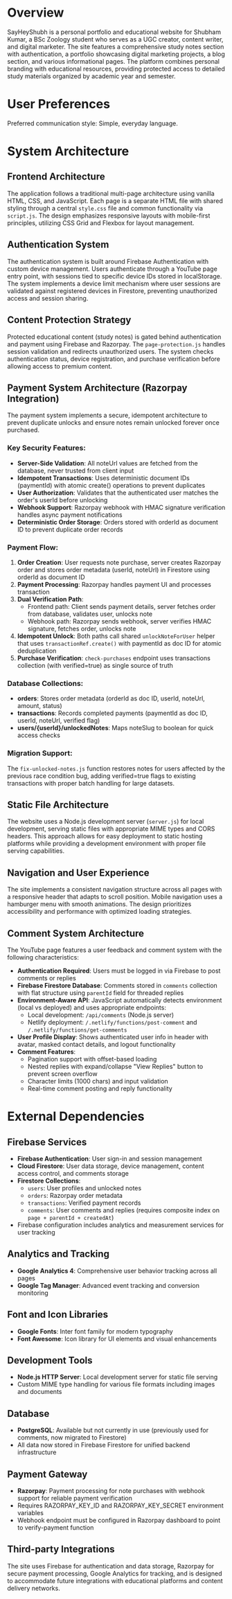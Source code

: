 # Overview

SayHeyShubh is a personal portfolio and educational website for Shubham Kumar, a BSc Zoology student who serves as a UGC creator, content writer, and digital marketer. The site features a comprehensive study notes section with authentication, a portfolio showcasing digital marketing projects, a blog section, and various informational pages. The platform combines personal branding with educational resources, providing protected access to detailed study materials organized by academic year and semester.

# User Preferences

Preferred communication style: Simple, everyday language.

# System Architecture

## Frontend Architecture
The application follows a traditional multi-page architecture using vanilla HTML, CSS, and JavaScript. Each page is a separate HTML file with shared styling through a central `style.css` file and common functionality via `script.js`. The design emphasizes responsive layouts with mobile-first principles, utilizing CSS Grid and Flexbox for layout management.

## Authentication System
The authentication system is built around Firebase Authentication with custom device management. Users authenticate through a YouTube page entry point, with sessions tied to specific device IDs stored in localStorage. The system implements a device limit mechanism where user sessions are validated against registered devices in Firestore, preventing unauthorized access and session sharing.

## Content Protection Strategy
Protected educational content (study notes) is gated behind authentication and payment using Firebase and Razorpay. The `page-protection.js` handles session validation and redirects unauthorized users. The system checks authentication status, device registration, and purchase verification before allowing access to premium content.

## Payment System Architecture (Razorpay Integration)
The payment system implements a secure, idempotent architecture to prevent duplicate unlocks and ensure notes remain unlocked forever once purchased.

### Key Security Features:
- **Server-Side Validation**: All noteUrl values are fetched from the database, never trusted from client input
- **Idempotent Transactions**: Uses deterministic document IDs (paymentId) with atomic create() operations to prevent duplicates
- **User Authorization**: Validates that the authenticated user matches the order's userId before unlocking
- **Webhook Support**: Razorpay webhook with HMAC signature verification handles async payment notifications
- **Deterministic Order Storage**: Orders stored with orderId as document ID to prevent duplicate order records

### Payment Flow:
1. **Order Creation**: User requests note purchase, server creates Razorpay order and stores order metadata (userId, noteUrl) in Firestore using orderId as document ID
2. **Payment Processing**: Razorpay handles payment UI and processes transaction
3. **Dual Verification Path**: 
   - Frontend path: Client sends payment details, server fetches order from database, validates user, unlocks note
   - Webhook path: Razorpay sends webhook, server verifies HMAC signature, fetches order, unlocks note
4. **Idempotent Unlock**: Both paths call shared `unlockNoteForUser` helper that uses `transactionRef.create()` with paymentId as doc ID for atomic deduplication
5. **Purchase Verification**: `check-purchases` endpoint uses transactions collection (with verified=true) as single source of truth

### Database Collections:
- **orders**: Stores order metadata (orderId as doc ID, userId, noteUrl, amount, status)
- **transactions**: Records completed payments (paymentId as doc ID, userId, noteUrl, verified flag)
- **users/{userId}/unlockedNotes**: Maps noteSlug to boolean for quick access checks

### Migration Support:
The `fix-unlocked-notes.js` function restores notes for users affected by the previous race condition bug, adding verified=true flags to existing transactions with proper batch handling for large datasets.

## Static File Architecture
The website uses a Node.js development server (`server.js`) for local development, serving static files with appropriate MIME types and CORS headers. This approach allows for easy deployment to static hosting platforms while providing a development environment with proper file serving capabilities.

## Navigation and User Experience
The site implements a consistent navigation structure across all pages with a responsive header that adapts to scroll position. Mobile navigation uses a hamburger menu with smooth animations. The design prioritizes accessibility and performance with optimized loading strategies.

## Comment System Architecture
The YouTube page features a user feedback and comment system with the following characteristics:
- **Authentication Required**: Users must be logged in via Firebase to post comments or replies
- **Firebase Firestore Database**: Comments stored in `comments` collection with flat structure using `parentId` field for threaded replies
- **Environment-Aware API**: JavaScript automatically detects environment (local vs deployed) and uses appropriate endpoints:
  - Local development: `/api/comments` (Node.js server)
  - Netlify deployment: `/.netlify/functions/post-comment` and `/.netlify/functions/get-comments`
- **User Profile Display**: Shows authenticated user info in header with avatar, masked contact details, and logout functionality
- **Comment Features**: 
  - Pagination support with offset-based loading
  - Nested replies with expand/collapse "View Replies" button to prevent screen overflow
  - Character limits (1000 chars) and input validation
  - Real-time comment posting and reply functionality

# External Dependencies

## Firebase Services
- **Firebase Authentication**: User sign-in and session management
- **Cloud Firestore**: User data storage, device management, content access control, and comments storage
- **Firestore Collections**:
  - `users`: User profiles and unlocked notes
  - `orders`: Razorpay order metadata
  - `transactions`: Verified payment records
  - `comments`: User comments and replies (requires composite index on `page + parentId + createdAt`)
- Firebase configuration includes analytics and measurement services for user tracking

## Analytics and Tracking
- **Google Analytics 4**: Comprehensive user behavior tracking across all pages
- **Google Tag Manager**: Advanced event tracking and conversion monitoring

## Font and Icon Libraries
- **Google Fonts**: Inter font family for modern typography
- **Font Awesome**: Icon library for UI elements and visual enhancements

## Development Tools
- **Node.js HTTP Server**: Local development server for static file serving
- Custom MIME type handling for various file formats including images and documents

## Database
- **PostgreSQL**: Available but not currently in use (previously used for comments, now migrated to Firestore)
- All data now stored in Firebase Firestore for unified backend infrastructure

## Payment Gateway
- **Razorpay**: Payment processing for note purchases with webhook support for reliable payment verification
- Requires RAZORPAY_KEY_ID and RAZORPAY_KEY_SECRET environment variables
- Webhook endpoint must be configured in Razorpay dashboard to point to verify-payment function

## Third-party Integrations
The site uses Firebase for authentication and data storage, Razorpay for secure payment processing, Google Analytics for tracking, and is designed to accommodate future integrations with educational platforms and content delivery networks.